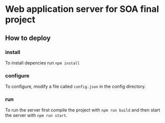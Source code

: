 # Web application server for SOA final project

## How to deploy

### install
To install depencies run `npm install`

### configure
To configure, modify a file called `config.json` in the config directory.

### run
To run the server first compile the project with `npm run build` and then start the server with `npm run start`.
